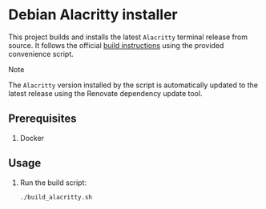 # Debian Alacritty installer

This project builds and installs the latest `Alacritty` terminal release from source. It follows the official [build instructions](https://github.com/alacritty/alacritty/blob/master/INSTALL.md#building) using the provided convenience script.

> [!NOTE]
> The `Alacritty` version installed by the script is automatically updated to the latest release using the Renovate dependency update tool.


## Prerequisites

1. Docker

## Usage

1. Run the build script:

    ```bash
    ./build_alacritty.sh
    ```
